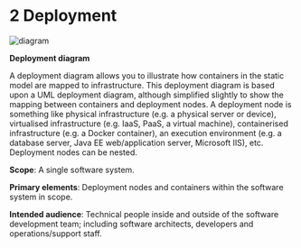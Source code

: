 # 2 Deployment

![diagram](https://www.plantuml.com/plantuml/svg/0/rLPHJniv47v7uZ_CxSi1Mf8IeQgwfuQarmOH4h7Xk4gLqAmzsVNXjIrxDYbtuhzNtaq8uO9qqAVBaptnDvxlcndFVWoCdkjAx-_zeepGjIGecLtuhTlrkEmKYiiwhmDvOGsJuOwmLHUbLsWMkdPrTt1wFDLe-7fyqTN85BWxEBqTajFslee0rtZVtxleVvrSpsvlHhCljnUVFd-w71uSHllcwEsbbNJWj4WXELC5dA6v0wT5ycmF4Xb1a67ooU4_-ti00C_TI9D2agiYHtDtZ4uT7Hrzu-yVeg_hl3PSmydxphjJk9XbZpvs-K67egGKadwpW9cj17Bot00VEj-t_CJVm1f6PSWVe5CHCHr1tpcj1BAo9ZevnmK26WcPyyeKCFvZ4CrJRnTAKe1H96c86_BnmBms8e9HAxw7XK90ECycbzqlizaqW_vqr4aEDs4yjCk7tIAjz97vkvCdQiNjgtMo7eMEEasQ1Hp3rAiA_NsoiPtqnCiQ3VC3cQUG394nnq0HTqKQMxAmDaCcIgem_fknzHGWLYTuAbHWtvm6PURMLyqwXH93IHAmvf8ChwG7uKd6BUgG0Wf18O2sHKY1MBn9mTwsWhqtAjXxAc56mXhvMX5x_pyLywVgBIblk_NqZTtQ-zbsNLAin1lA_sEx3ach1Va0N184HbO2LWzcSpgQ_zN9GPb24pWi271ppGkoFUnwAoiRunpKWMr5_jS0bSsL9f2qK89QrauJZ2OPM0zz8xrLyf7uXd2BIo4PjmxwpaNqdrYXLsRhHKBGgb9C4aAT1sAmyztyjbygjY1MSORcsUAIbDyEkA6-awYmbTjc6Yrr700nQEM53NRESAECjCiGOsgPLoWcsOj38lTs6SYlSdtMxgB7pzR6t0nARojAOMp_LbeZ_AuypUrsvMn430vZFxLfdSQqxgYUJ7ZbsghecwBMwBVLrVhd15rI3YjQZvMqBfyhqe-PRYVI6EyenA410hKEm3P6yrUmffqdqKD4DTHU1sbwg9LaqnwsOIOsQNmIxXhONDECWYj26M3kRTNejVIAQNtX-V1iy0pHUmKa-byZsXnHQByhs2RDTyb7ChAkz0y0)

**Deployment diagram**

A deployment diagram allows you to illustrate how containers in the static model are mapped to infrastructure. This deployment diagram is based upon a UML deployment diagram, although simplified slightly to show the mapping between containers and deployment nodes. A deployment node is something like physical infrastructure (e.g. a physical server or device), virtualised infrastructure (e.g. IaaS, PaaS, a virtual machine), containerised infrastructure (e.g. a Docker container), an execution environment (e.g. a database server, Java EE web/application server, Microsoft IIS), etc. Deployment nodes can be nested.

**Scope**: A single software system.

**Primary elements**: Deployment nodes and containers within the software system in scope.

**Intended audience**: Technical people inside and outside of the software development team; including software architects, developers and operations/support staff.